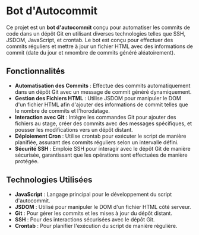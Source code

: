 # Bot d'Autocommit

Ce projet est un **bot d'autocommit** conçu pour automatiser les commits de code dans un dépôt Git en utilisant diverses technologies telles que SSH, JSDOM, JavaScript, et crontab. Le bot est conçu pour effectuer des commits réguliers et mettre à jour un fichier HTML avec des informations de commit (date du jour et nmombre de commits généré aléatoirement).

## Fonctionnalités

- **Automatisation des Commits** : Effectue des commits automatiquement dans un dépôt Git avec un message de commit généré dynamiquement.
- **Gestion des Fichiers HTML** : Utilise JSDOM pour manipuler le DOM d'un fichier HTML afin d'ajouter des informations de commit telles que le nombre de commits et l'horodatage.
- **Interaction avec Git** : Intègre les commandes Git pour ajouter des fichiers au stage, créer des commits avec des messages spécifiques, et pousser les modifications vers un dépôt distant.
- **Déploiement Cron** : Utilise crontab pour exécuter le script de manière planifiée, assurant des commits réguliers selon un intervalle défini.
- **Sécurité SSH** : Emploie SSH pour interagir avec le dépôt Git de manière sécurisée, garantissant que les opérations sont effectuées de manière protégée.

## Technologies Utilisées

- **JavaScript** : Langage principal pour le développement du script d'autocommit.
- **JSDOM** : Utilisé pour manipuler le DOM d'un fichier HTML côté serveur.
- **Git** : Pour gérer les commits et les mises à jour du dépôt distant.
- **SSH** : Pour des interactions sécurisées avec le dépôt Git.
- **Crontab** : Pour planifier l'exécution du script de manière régulière.
